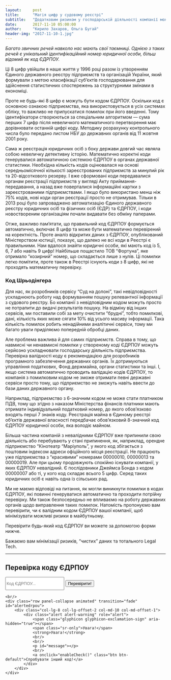 ```yaml
---
layout:     post
title:      "Магія цифр у судовому реєстрі"
subtitle:   "Додатковим ризиком у господарській діяльності компанії може бути її код ЄДРПОУ. Перевірте його зараз!"
date:       2017-11-10 05:00:00
author:     "Кирило Захаров, Ольга Бугай"
header-img: "2017-11-10-1.jpg"
---
```


*Багато звичних речей навколо нас мають свої таємниці. Однією з таких речей є унікальний ідентифікаційний номер юридичної особи, більш відомий як код ЄДРПОУ.*

Ці 8 цифр увійшли в наше життя у 1996 році разом із утворенням Єдиного державного реєстру підприємств та організацій України, який формували з метою класифікації суб’єктів господарювання для здійснення статистичних спостережень за структурними змінами в економіці.

Проте не будь-які 8 цифр є можуть бути кодом ЄДРПОУ. Оскільки код є основною ознакою підприємства, яка використовується в усіх системах обліку, то важливо не припускатися помилок при його введенні. Тому ідентифікатори створюються за спеціальним алгоритмом — сума перших 7 цифр після невеличкого математичного перетворення має дорівнювати останній цифрі коду. Методику розрахунку контрольного числа було передано листом НБУ до державних органів від 11 жовтня 2001 року.

Сама ж реєстрація юридичних осіб з боку держави довгий час являла собою невеличку детективну історію. Математично коректні коди генерувалися автоматичною системою ЄДРПОУ в органах державної статистики. Необхідна кількість кодів оцінювалася на основі середньомісячної кількості зареєстрованих підприємств за минулий рік та 20-відсоткового резерву. І вже сформовані коди передавалися органам реєстрації підприємств у вигляді Акту приймання-передавання, а назад вже поверталися інформаційні картки з зареєстрованими підприємствами. І якщо було використано менш ніж 75% кодів, нові коди орган реєстрації просто не отримував. Тільки в 2013 році було запроваджено автоматизацію Єдиного державного реєстру юридичних осіб та фізичних осіб (ЄДР) та ЄДРПОУ, і коди новоствореним організаціям почали видавати без обміну паперами.

Отже, важливо пам’ятати, що правильний код ЄДРПОУ формується автоматично, включає 8 цифр та може бути математично перевірений на коректність. Проте аналіз відкритих даних з ЄДРПОУ, опублікований Міністерством юстиції, показує, що далеко не всі коди в Реєстрі є правильними. Нам вдалося знайти юридичні особи, які мають код із 5, 6, 7 або навіть 9 цифр! Найбільше пощастило ТОВ “Фортуна”, яке отримало “козирний” номер, що складається лише з нулів. Ці помилки легко помітити, проте також в Реєстрі існують коди з 8 цифр, які не проходять математичну перевірку.

### Код Шрьодінгера

Для нас, як розробників сервісу “Суд на долоні”, такі невідповідності ускладнюють роботу над формуванням пошуку релевантної інформації з судового реєстру. Бо компанії з невідповідним кодом можуть просто не потрапити до видачі результатів пошуку. На відміну від інших сервісів, ми поставили собі за мету очистити “брудні”, тобто помилкові, дані, кількість яких може сягати 10% від усього масиву інформації. Така кількість помилок робить ненадійними аналітичні сервіси, тому ми багато уваги приділяємо попередній обробці даних.

Але проблема важлива й для самих підприємств. Справа в тому, що навмисні чи ненавмисні помилки у створеному коді ЄДРПОУ можуть серйозно ускладнювати господарську діяльність підприємства. Перевірка валідності коду є рекомендацією для розробників програмного забезпечення державних органів. Їх дотримуються управління податкових, Фонд держмайна, органи статистики та інші. І, якщо система автоматично проводить валідацію кодів ЄДРПОУ, то компанія з помилковим кодом не зможе отримати певні державні сервіси просто тому, що підприємство не зможуть навіть ввести до бази даних державного органу.

Наприклад, підприємство з 6-значним кодом не може стати платником ПДВ, тому що згідно з наказом Міністерства фінансів платники мають отримати індивідуальний податковий номер, до якого обов’язково входять перші 7 знаків коду. Реєстрація майна в Єдиному реєстрі об’єктів державної власності передбачає обов’язковий 8-значний код ЄДРПОУ юридичної особи, яка володіє майном.

Більша частина компаній з невалідними ЄДРПОУ вже припинили свою діяльність або перебувають у стані припинення, як, наприклад, орендне підприємство “Кінотеатр “Маріуполь”, у якого код збігається з поштовим індексом адреси офіційного місця реєстрації. Не працюють уже підприємства з “красивими” номерами 00000010, 00000013 та 00000019. Але при цьому продовжують спокійно існувати компанії, у яких ЄДРПОУ невалідний. Є послідовники Джеймса Бонда з кодом 00000007 або ті, у кого код складає всього 5 цифр. Серед таких юридичних осіб є навіть одна із сільських рад. 


Ми не маємо відповіді на питання, як могли виникнути помилки в кодах ЄДРПОУ, які повинні генеруватися автоматично та проходити потрійну перевірку. Ми також безпосередньо не впливаємо на роботу державних органів щодо виправлення таких помилок. Натомість пропонуємо вам перевірити, чи є валідним кодом ЄДРПОУ вашої компанії, щоб мінімізувати можливі ризики в майбутньому.

<span id="gotoform"></span>

Перевірити будь-який код ЄДРПОУ ви можете за допомогою форми нижче.

Бажаємо вам мінімізації ризиків, “чистих” даних та тотального Legal Tech.

---

<div class="text-center">
<h2>Перевірка коду ЄДРПОУ</h2>
	<div class="row panel-collapse animated" transition="fade">
		<div class="col-lg-8 col-lg-offset-2 col-md-10 col-md-offset-1">
			<div class="input-group">
				<input id="edrpoucheck" type="text" style="height:41px;" class="form-control" placeholder="Код ЄДРПОУ..." onkeyup="pressEnter(event)" />
				<span class="input-group-btn">
        			<button class="btn btn-warning" onclick="submitCode()" type="button">Перевірити!</button>
			    </span>
			</div>
		</div>
	</div>

	<br/>
	<div class="row panel-collapse animated" transition="fade" id="alertedrpou">
		<div class="col-lg-8 col-lg-offset-2 col-md-10 col-md-offset-1">
	        <div class="alert alert-warning" role="alert">
	            <span class="glyphicon glyphicon-exclamation-sign" aria-hidden="true"></span>
	            <span class="sr-only">Увага!</span>
	            <strong>Увага!</strong>
	            <br/>
	            <br/>
	            <p id="message"></p>
	            <br/>
	            <a onclick="enableCheck()" class="btn btn-default">Спробувати інший код!</a>
	        </div>
	    </div>
	</div>

</div>

<script>

function pressEnter(event) {
    if(event.keyCode === 13) {
    	submitCode(event);
    }
}

function submitCode() {
	var edrpou = jQuery('#edrpoucheck')[0].value;
	var message = '';
	var messageType = 'alert alert-warning';
	var messageAccent = 'Увага!';

	if (edrpou.length != 8) {
		message = 'Даний код ЄДРПОУ не є правильним! Код ЄДРПОУ має складатися з 8 цифр.'
	} else if ((new RegExp('\\d{8}', 'gi')).exec(edrpou) === null) {
		message = 'Даний код ЄДРПОУ не є правильним! Код ЄДРПОУ має складатися лише з цифр. Поле містить інші символи окрім цифр.'
	} else {
		jQuery('#edrpoucheck')[0].disabled = true;
		if (checkEDRPOU(edrpou)) {
			message = 'Вітаємо! Вказаний код ЄДРПОУ є правильним!';
			messageType = 'alert alert-success';
			messageAccent = "Правильний код ЄДРПОУ!";
		} else {
			message = 'На жаль, вказаний код ЄДРПОУ не є правильним!';
			messageType = 'alert alert-danger';
			messageAccent = "Неправильний код ЄДРПОУ!";
		}
	};

	jQuery('#message').text(message);
	jQuery('#alertedrpou .alert').attr('class', messageType);
	jQuery('#alertedrpou strong').text(messageAccent);
	jQuery('#alertedrpou').css('opacity',1.0);
}

function enableCheck() {
	jQuery('#alertedrpou').css('opacity',0);
	jQuery('#edrpoucheck')[0].disabled = false;
	jQuery('#edrpoucheck')[0].value = '';
	jQuery('#edrpoucheck')[0].focus();
}

function checkEDRPOU(edrpou) {
	var numbers = edrpou.split('').map(function(x) { return parseInt(x); });
	var coefficients = [1, 2, 3, 4, 5, 6, 7];
	if (parseInt(edrpou) > 30000000 && parseInt(edrpou) < 60000000) var coefficients = [7, 1, 2, 3, 4, 5, 6];
	var sum = 0
	for (i = 0; i < numbers.length - 1; i++) {
		sum += numbers[i] * coefficients[i];
	}
	var result = sum%11;
	if (result === 10) {
		var coefficients = [3, 4, 5, 6, 7, 8, 9];
		if (parseInt(edrpou) > 30000000 && parseInt(edrpou) < 60000000) var coefficients = [9, 3, 4, 5, 6, 7, 8];
		sum = 0
		for (i = 0; i < numbers.length - 1; i++) {
			sum += numbers[i] * coefficients[i];
		}
		result = sum%11;
		if (result === 10) result = 0;
	}
	return numbers[7] == result;
}

</script>

<style>
#alertedrpou {
	transition: all 2s;
	opacity: 0;
}
</style>
